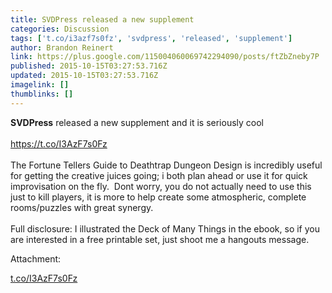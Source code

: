 ```yaml
---
title: SVDPress released a new supplement
categories: Discussion
tags: ['t.co/i3azf7s0fz', 'svdpress', 'released', 'supplement']
author: Brandon Reinert
link: https://plus.google.com/115004060069742294090/posts/ftZbZneby7P
published: 2015-10-15T03:27:53.716Z
updated: 2015-10-15T03:27:53.716Z
imagelink: []
thumblinks: []
---
```


<b>SVDPress</b> released a new supplement and it is seriously cool<br /><br /><a href="https://t.co/I3AzF7s0Fz" class="ot-anchor">https://t.co/I3AzF7s0Fz</a><br /><br />The Fortune Tellers Guide to Deathtrap Dungeon Design is incredibly useful for getting the creative juices going; i both plan ahead or use it for quick improvisation on the fly.  Dont worry, you do not actually need to use this just to kill players, it is more to help create some atmospheric, complete rooms/puzzles with great synergy.<br /><br />Full disclosure: I illustrated the Deck of Many Things in the ebook, so if you are interested in a free printable set, just shoot me a hangouts message.


Attachment:

<a href='https://t.co/I3AzF7s0Fz'>t.co/I3AzF7s0Fz</a>


